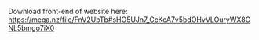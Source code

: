 Download front-end of website here: https://mega.nz/file/FnV2UbTb#sHO5UJn7_CcKcA7v5bdOHvVLOuryWX8GNL5bmgo7iX0
